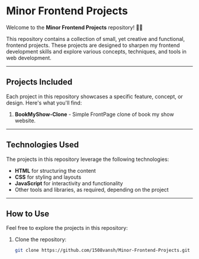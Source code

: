 # Minor Frontend Projects

Welcome to the **Minor Frontend Projects** repository! 🎨✨ 

This repository contains a collection of small, yet creative and functional, frontend projects. These projects are designed to sharpen my frontend development skills and explore various concepts, techniques, and tools in web development.

---

## Projects Included

Each project in this repository showcases a specific feature, concept, or design. Here's what you'll find:

1. **BookMyShow-Clone** - Simple FrontPage clone of book my show website.
---

## Technologies Used

The projects in this repository leverage the following technologies:

- **HTML** for structuring the content
- **CSS** for styling and layouts
- **JavaScript** for interactivity and functionality
- Other tools and libraries, as required, depending on the project

---

## How to Use

Feel free to explore the projects in this repository:

1. Clone the repository:
   ```bash
   git clone https://github.com/1508vansh/Minor-Frontend-Projects.git
